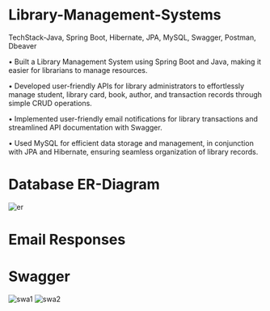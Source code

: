 # Library-Management-Systems
TechStack-Java, Spring Boot, Hibernate, JPA, MySQL, Swagger, Postman, Dbeaver

• Built a Library Management System using Spring Boot and Java, making it easier for librarians to manage resources.

• Developed user-friendly APIs for library administrators to effortlessly manage student, library card, book, author, and transaction records through simple CRUD operations.

• Implemented user-friendly email notifications for library transactions and streamlined API documentation with Swagger.

• Used MySQL for efficient data storage and management, in conjunction with JPA and Hibernate, ensuring seamless organization of library records.

# Database ER-Diagram
![er](https://github.com/Ojas-Pratap-Singh/Library-Management-Systems/assets/128834924/39023290-fb0d-47f4-8988-6a1aca1a04ce)


# Email Responses


# Swagger 
![swa1](https://github.com/Ojas-Pratap-Singh/Library-Management-Systems/assets/128834924/75a4b704-6aae-4df1-9bd0-a26371c09734)
![swa2](https://github.com/Ojas-Pratap-Singh/Library-Management-Systems/assets/128834924/dfc5f91f-9d61-4e9f-8884-16a9cfab2c53)


